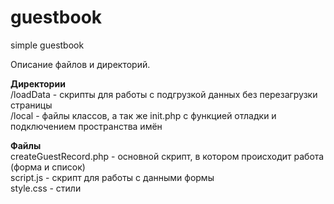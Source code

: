 # guestbook
simple guestbook

Описание файлов и директорий.

<b>Директории</b><br/>
/loadData - скрипты для работы с подгрузкой данных без перезагрузки страницы<br/>
/local - файлы классов, а так же init.php с функцией отладки и подключением пространства имён

<b>Файлы</b><br/>
createGuestRecord.php - основной скрипт, в котором происходит работа (форма и список)<br/>
script.js - скрипт для работы с данными формы<br/>
style.css - стили
